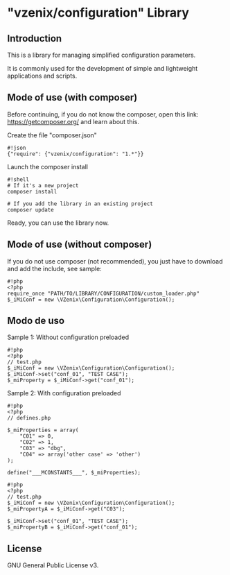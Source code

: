 
# "vzenix/configuration" Library

## Introduction

This is a library for managing simplified configuration parameters.

It is commonly used for the development of simple and lightweight applications and scripts.

## Mode of use (with composer)

Before continuing, if you do not know the composer, open this link: https://getcomposer.org/
and learn about this.

Create the file "composer.json"

```
#!json
{"require": {"vzenix/configuration": "1.*"}}
```

Launch the composer install

```
#!shell
# If it's a new project
composer install 

# If you add the library in an existing project
composer update 
```

Ready, you can use the library now.

## Mode of use (without composer)

If you do not use composer (not recommended), you just have to download
and add the include, see sample:

```
#!php
<?php
require_once "PATH/TO/LIBRARY/CONFIGURATION/custom_loader.php"
$_iMiConf = new \VZenix\Configuration\Configuration();
```

## Modo de uso

Sample 1: Without configuration preloaded

```
#!php
<?php
// test.php
$_iMiConf = new \VZenix\Configuration\Configuration();
$_iMiConf->set("conf_01", "TEST CASE");
$_miProperty = $_iMiConf->get("conf_01");
```

Sample 2: With configuration preloaded

```
#!php
<?php
// defines.php

$_miProperties = array(
    "C01" => 0,
    "C02" => 1,
    "C03" => "dbg",
    "C04" => array('other case' => 'other')
);

define("___MCONSTANTS___", $_miProperties);
```

```
#!php
<?php
// test.php
$_iMiConf = new \VZenix\Configuration\Configuration();
$_miPropertyA = $_iMiConf->get("C03");

$_iMiConf->set("conf_01", "TEST CASE");
$_miPropertyB = $_iMiConf->get("conf_01");
```

## License

GNU General Public License v3.

